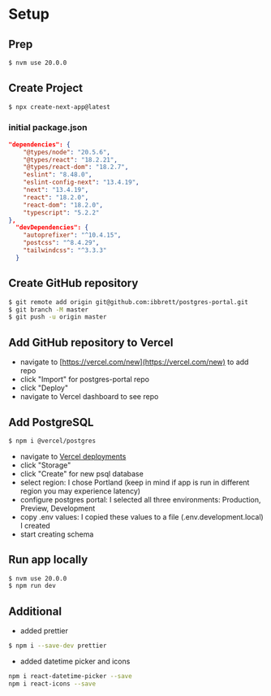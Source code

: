 # Setup

## Prep

```bash
$ nvm use 20.0.0
```

## Create Project

```bash
$ npx create-next-app@latest
```

### initial package.json

```json
"dependencies": {
	"@types/node": "20.5.6",
	"@types/react": "18.2.21",
	"@types/react-dom": "18.2.7",
	"eslint": "8.48.0",
	"eslint-config-next": "13.4.19",
	"next": "13.4.19",
	"react": "18.2.0",
	"react-dom": "18.2.0",
	"typescript": "5.2.2"
},
  "devDependencies": {
    "autoprefixer": "^10.4.15",
    "postcss": "^8.4.29",
    "tailwindcss": "^3.3.3"
  }
```

## Create GitHub repository

```bash
$ git remote add origin git@github.com:ibbrett/postgres-portal.git
$ git branch -M master
$ git push -u origin master
```

## Add GitHub repository to Vercel

- navigate to [https://vercel.com/new](https://vercel.com/new) to add repo
- click "Import" for postgres-portal repo
- click "Deploy"
- navigate to Vercel dashboard to see repo

## Add PostgreSQL

```bash
$ npm i @vercel/postgres
```

- navigate to [Vercel deployments](https://vercel.com/ibbrett/postgres-portal/deployments)
- click "Storage"
- click "Create" for new psql database
- select region: I chose Portland (keep in mind if app is run in different region you may experience latency)
- configure postgres portal: I selected all three environments: Production, Preview, Development
- copy .env values: I copied these values to a file (.env.development.local) I created
- start creating schema

## Run app locally

```bash
$ nvm use 20.0.0
$ npm run dev
```

## Additional

- added prettier

```bash
$ npm i --save-dev prettier
```

- added datetime picker and icons

```bash
npm i react-datetime-picker --save
npm i react-icons --save
```
